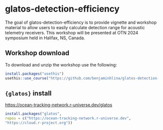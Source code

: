 
# glatos-detection-efficiency

<!-- badges: start -->
<!-- badges: end -->

The goal of glatos-detection-efficiency is to provide vignette and workshop material to allow users to easily calculate detection range for acoustic telemetry receivers. This workshop will be presented at OTN 2024 symposium held in Halifax, NS, Canada. 

## Workshop download 

To download and unzip the workshop use the following: 

```r
install.packages("usethis")
usethis::use_course("https://github.com/benjaminhlina/glatos-detection-efficiency/archive/refs/heads/main.zip")
```

## `{glatos}` install

https://ocean-tracking-network.r-universe.dev/glatos

```r
install.packages("glatos", 
repos = c("https://ocean-tracking-network.r-universe.dev",
"https://cloud.r-project.org"))
```
